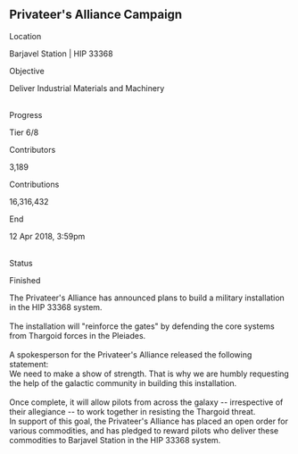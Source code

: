 ## Privateer\'s Alliance Campaign

Location

Barjavel Station \| HIP 33368

Objective

Deliver Industrial Materials and Machinery

\
Progress

Tier 6/8

Contributors

3,189

Contributions

16,316,432

End

12 Apr 2018, 3:59pm

\
Status

Finished

The Privateer\'s Alliance has announced plans to build a military
installation in the HIP 33368 system.\
\
The installation will "reinforce the gates" by defending the core
systems from Thargoid forces in the Pleiades.\
\
A spokesperson for the Privateer\'s Alliance released the following
statement:\
We need to make a show of strength. That is why we are humbly requesting
the help of the galactic community in building this installation.\
\
Once complete, it will allow pilots from across the galaxy --
irrespective of their allegiance -- to work together in resisting the
Thargoid threat.\
In support of this goal, the Privateer\'s Alliance has placed an open
order for various commodities, and has pledged to reward pilots who
deliver these commodities to Barjavel Station in the HIP 33368 system.
